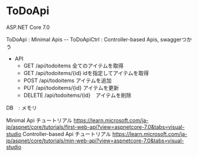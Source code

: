# ToDoApi

ASP.NET Core 7.0

ToDoApi : Minimal Apis --
ToDoApiCtrl : Controller-based Apis, swaggerつかう

- API
  - GET /api/todoitems 全てのアイテムを取得
  - GET /api/todoitems/{id} idを指定してアイテムを取得
  - POST /api/todoitems アイテムを追加
  - PUT /api/todoitems/{id} アイテムを更新
  - DELETE /api/todoitems/{id}　アイテムを削除

DB　: メモリ

Minimal Api チュートリアル
https://learn.microsoft.com/ja-jp/aspnet/core/tutorials/first-web-api?view=aspnetcore-7.0&tabs=visual-studio
Controller-based Api チュートリアル
https://learn.microsoft.com/ja-jp/aspnet/core/tutorials/min-web-api?view=aspnetcore-7.0&tabs=visual-studio
